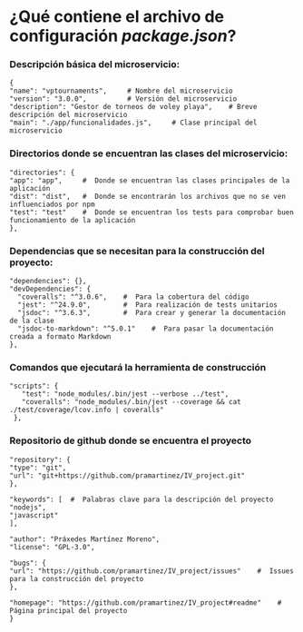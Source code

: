 # ¿Qué contiene el archivo de configuración *package.json*?


### Descripción básica del microservicio:

    {
    "name": "vptournaments",     # Nombre del microservicio
    "version": "3.0.0",          # Versión del microservicio
    "description": "Gestor de torneos de voley playa",    # Breve descripción del microservicio
    "main": "./app/funcionalidades.js",     # Clase principal del microservicio

###  Directorios donde se encuentran las clases del microservicio:
    "directories": {
    "app": "app",     #  Donde se encuentran las clases principales de la aplicación
    "dist": "dist",   #  Donde se encontrarán los archivos que no se ven influenciados por npm
    "test": "test"    #  Donde se encuentran los tests para comprobar buen funcionamiento de la aplicación
    },

###  Dependencias que se necesitan para la construcción del proyecto:
    "dependencies": {},
    "devDependencies": {
      "coveralls": "^3.0.6",    #  Para la cobertura del código
      "jest": "^24.9.0",        #  Para realización de tests unitarios
      "jsdoc": "^3.6.3",        #  Para crear y generar la documentación de la clase
      "jsdoc-to-markdown": "^5.0.1"    #  Para pasar la documentación creada a formato Markdown
    },

###  Comandos que ejecutará la herramienta de construcción
    "scripts": { 
       "test": "node_modules/.bin/jest --verbose ../test",
       "coveralls": "node_modules/.bin/jest --coverage && cat ./test/coverage/lcov.info | coveralls"
     },

###  Repositorio de github donde se encuentra el proyecto
    "repository": {
    "type": "git",
    "url": "git+https://github.com/pramartinez/IV_project.git"
    },

    "keywords": [  #  Palabras clave para la descripción del proyecto
    "nodejs",
    "javascript"
    ],

    "author": "Práxedes Martínez Moreno",
    "license": "GPL-3.0",

    "bugs": {
    "url": "https://github.com/pramartinez/IV_project/issues"    #  Issues para la construcción del proyecto
    },

    "homepage": "https://github.com/pramartinez/IV_project#readme"    #  Página principal del proyecto
    }
